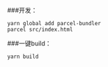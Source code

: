 ###开发：
```
yarn global add parcel-bundler
parcel src/index.html

```
###一键build：
```
yarn build
```
